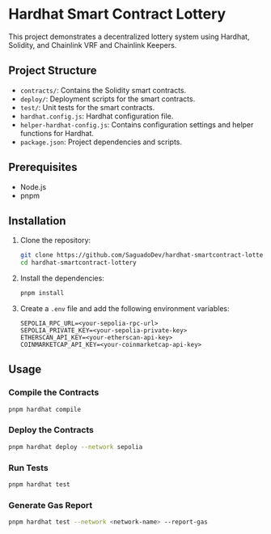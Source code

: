 # Hardhat Smart Contract Lottery

This project demonstrates a decentralized lottery system using Hardhat, Solidity, and Chainlink VRF and Chainlink Keepers.

## Project Structure

- `contracts/`: Contains the Solidity smart contracts.
- `deploy/`: Deployment scripts for the smart contracts.
- `test/`: Unit tests for the smart contracts.
- `hardhat.config.js`: Hardhat configuration file.
- `helper-hardhat-config.js`: Contains configuration settings and helper functions for Hardhat.
- `package.json`: Project dependencies and scripts.

## Prerequisites

- Node.js
- pnpm

## Installation

1. Clone the repository:

   ```bash
   git clone https://github.com/SaguadoDev/hardhat-smartcontract-lottery.git
   cd hardhat-smartcontract-lottery
   ```

2. Install the dependencies:

   ```bash
   pnpm install
   ```

3. Create a `.env` file and add the following environment variables:

   ```env
   SEPOLIA_RPC_URL=<your-sepolia-rpc-url>
   SEPOLIA_PRIVATE_KEY=<your-sepolia-private-key>
   ETHERSCAN_API_KEY=<your-etherscan-api-key>
   COINMARKETCAP_API_KEY=<your-coinmarketcap-api-key>
   ```

## Usage

### Compile the Contracts

```bash
pnpm hardhat compile
```

### Deploy the Contracts

```bash
pnpm hardhat deploy --network sepolia
```

### Run Tests

```bash
pnpm hardhat test
```

### Generate Gas Report

```bash
pnpm hardhat test --network <network-name> --report-gas
```
